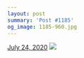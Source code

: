 ```yaml
---
layout: post
summary: 'Post #1185'
og_image: 1185-960.jpg
---
```


<p>
  <time>
    <a href="/1185">July 24, 2020</a>
  </time>
  <a href="/1185">
    <img src="{{ site.assets_url }}/1185-480.jpg" srcset="{{ site.assets_url }}/1185-240.jpg 240w, {{ site.assets_url }}/1185-480.jpg 480w, {{ site.assets_url }}/1185-720.jpg 720w, {{ site.assets_url }}/1185-960.jpg 960w" sizes="(min-width: 700px) 50vw, calc(100vw - 2rem)" />
  </a>
</p>
